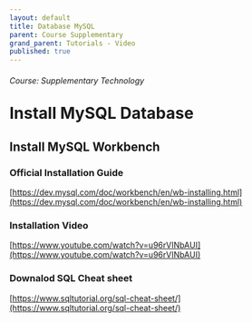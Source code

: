 ```yaml
---
layout: default
title: Database MySQL 
parent: Course Supplementary
grand_parent: Tutorials - Video
published: true
---
```

<h6>Course: Supplementary Technology</h6>
<h1 style="margin-top:0">Install MySQL Database</h1>

## Install MySQL Workbench

### Official Installation Guide 
[https://dev.mysql.com/doc/workbench/en/wb-installing.html](https://dev.mysql.com/doc/workbench/en/wb-installing.html)

### Installation Video
[https://www.youtube.com/watch?v=u96rVINbAUI](https://www.youtube.com/watch?v=u96rVINbAUI)

### Downalod SQL Cheat sheet
[https://www.sqltutorial.org/sql-cheat-sheet/](https://www.sqltutorial.org/sql-cheat-sheet/)